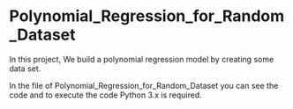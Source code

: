 # Polynomial_Regression_for_Random_Dataset

In this project, We build a polynomial regression model by creating some data set.

In the file  of Polynomial_Regression_for_Random_Dataset you can see the code and to execute the code Python 3.x is required. 

